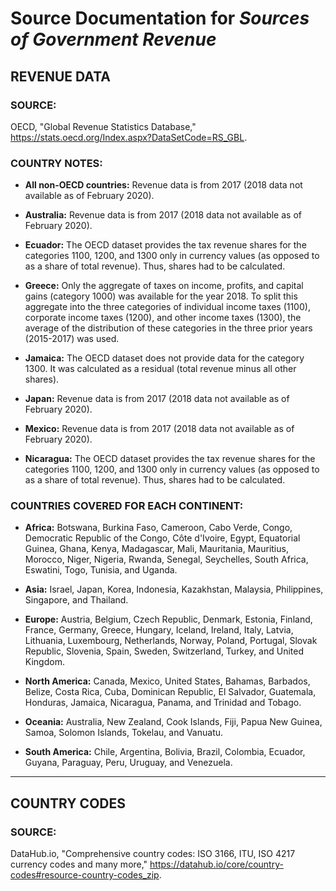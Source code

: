 # Source Documentation for _Sources of Government Revenue_


## **REVENUE DATA**

### **SOURCE:**

OECD, "Global Revenue Statistics Database," https://stats.oecd.org/Index.aspx?DataSetCode=RS_GBL.

### **COUNTRY NOTES:**

* **All non-OECD countries:** Revenue data is from 2017 (2018 data not available as of February 2020).

* **Australia:** Revenue data is from 2017 (2018 data not available as of February 2020).

* **Ecuador:** The OECD dataset provides the tax revenue shares for the categories 1100, 1200, and 1300 only in currency values (as opposed to as a share of total revenue). Thus, shares had to be calculated.


* **Greece:** Only the aggregate of taxes on income, profits, and capital gains (category 1000) was available for the year 2018. To split this aggregate into the three categories of individual income taxes (1100), corporate income taxes (1200), and other income taxes (1300), the average of the distribution of these categories in the three prior years (2015-2017) was used.

* **Jamaica:** The OECD dataset does not provide data for the category 1300. It was calculated as a residual (total revenue minus all other shares).

* **Japan:** Revenue data is from 2017 (2018 data not available as of February 2020).

* **Mexico:** Revenue data is from 2017 (2018 data not available as of February 2020).

* **Nicaragua:** The OECD dataset provides the tax revenue shares for the categories 1100, 1200, and 1300 only in currency values (as opposed to as a share of total revenue). Thus, shares had to be calculated.


### **COUNTRIES COVERED FOR EACH CONTINENT:**

* **Africa:** Botswana, Burkina Faso, Cameroon, Cabo Verde, Congo, Democratic Republic of the Congo, Côte d'Ivoire, Egypt, Equatorial Guinea, Ghana, Kenya, Madagascar, Mali, Mauritania, Mauritius, Morocco, Niger, Nigeria, Rwanda, Senegal, Seychelles, South Africa, Eswatini, Togo, Tunisia, and Uganda.

* **Asia:** Israel, Japan, Korea, Indonesia, Kazakhstan, Malaysia, Philippines, Singapore, and Thailand.

* **Europe:** Austria, Belgium, Czech Republic, Denmark, Estonia, Finland, France, Germany, Greece, Hungary, Iceland, Ireland, Italy, Latvia, Lithuania, Luxembourg, Netherlands, Norway, Poland, Portugal, Slovak Republic, Slovenia, Spain, Sweden, Switzerland, Turkey, and United Kingdom.

* **North America:** Canada, Mexico, United States, Bahamas, Barbados, Belize, Costa Rica, Cuba, Dominican Republic, El Salvador, Guatemala, Honduras, Jamaica, Nicaragua, Panama, and Trinidad and Tobago.

* **Oceania:** Australia, New Zealand, Cook Islands, Fiji, Papua New Guinea, Samoa, Solomon Islands, Tokelau, and Vanuatu.

* **South America:** Chile, Argentina, Bolivia, Brazil, Colombia, Ecuador, Guyana, Paraguay, Peru, Uruguay, and Venezuela.


____________________________________________________
## **COUNTRY CODES**

### **SOURCE:**

DataHub.io, "Comprehensive country codes: ISO 3166, ITU, ISO 4217 currency codes and many more," https://datahub.io/core/country-codes#resource-country-codes_zip.